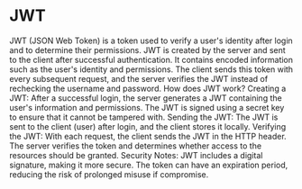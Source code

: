 # JWT
JWT (JSON Web Token) is a token used to verify a user's identity after login and to determine their permissions. JWT is created by the server and sent to the client after successful authentication. It contains encoded information such as the user's identity and permissions. The client sends this token with every subsequent request, and the server verifies the JWT instead of rechecking the username and password.
How does JWT work?
Creating a JWT:
After a successful login, the server generates a JWT containing the user's information and permissions.
The JWT is signed using a secret key to ensure that it cannot be tampered with.
Sending the JWT:
The JWT is sent to the client (user) after login, and the client stores it locally.
Verifying the JWT:
With each request, the client sends the JWT in the HTTP header. The server verifies the token and determines whether access to the resources should be granted.
Security Notes:
JWT includes a digital signature, making it more secure.
The token can have an expiration period, reducing the risk of prolonged misuse if compromise.
